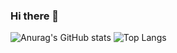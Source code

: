 ### Hi there 👋

<!--
**eunseo0104/eunseo0104** is a ✨ _special_ ✨ repository because its `README.md` (this file) appears on your GitHub profile.

Here are some ideas to get you started:

- 🔭 I’m currently working on ...
- 🌱 I’m currently learning ...
- 👯 I’m looking to collaborate on ...
- 🤔 I’m looking for help with ...
- 💬 Ask me about ...
- 📫 How to reach me: ...
- 😄 Pronouns: ...
- ⚡ Fun fact: ...
-->


![Anurag's GitHub stats](https://github-readme-stats.vercel.app/api?username=eunseo0104&show_icons=true&theme=radical)
![Top Langs](https://github-readme-stats.vercel.app/api/top-langs/?username=eunseo0104&layout=compact&theme=onedark)
